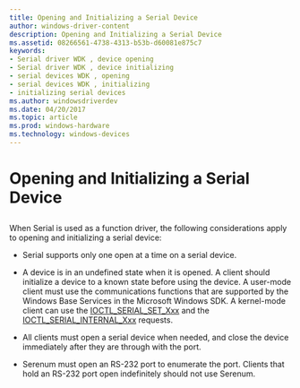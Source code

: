 ```yaml
---
title: Opening and Initializing a Serial Device
author: windows-driver-content
description: Opening and Initializing a Serial Device
ms.assetid: 08266561-4738-4313-b53b-d60081e875c7
keywords:
- Serial driver WDK , device opening
- Serial driver WDK , device initializing
- serial devices WDK , opening
- serial devices WDK , initializing
- initializing serial devices
ms.author: windowsdriverdev
ms.date: 04/20/2017
ms.topic: article
ms.prod: windows-hardware
ms.technology: windows-devices
---
```


# Opening and Initializing a Serial Device


## <a href="" id="ddk-opening-and-initializing-a-serial-device-kg"></a>


When Serial is used as a function driver, the following considerations apply to opening and initializing a serial device:

-   Serial supports only one open at a time on a serial device.

-   A device is in an undefined state when it is opened. A client should initialize a device to a known state before using the device. A user-mode client must use the communications functions that are supported by the Windows Base Services in the Microsoft Windows SDK. A kernel-mode client can use the [IOCTL\_SERIAL\_SET\_Xxx](https://msdn.microsoft.com/library/windows/hardware/ff547466) and the [IOCTL\_SERIAL\_INTERNAL\_Xxx](https://msdn.microsoft.com/library/windows/hardware/ff547480) requests.

-   All clients must open a serial device when needed, and close the device immediately after they are through with the port.

-   Serenum must open an RS-232 port to enumerate the port. Clients that hold an RS-232 port open indefinitely should not use Serenum.

 

 




